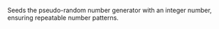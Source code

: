 Seeds the pseudo-random number generator with an
        integer number, ensuring repeatable number patterns.
